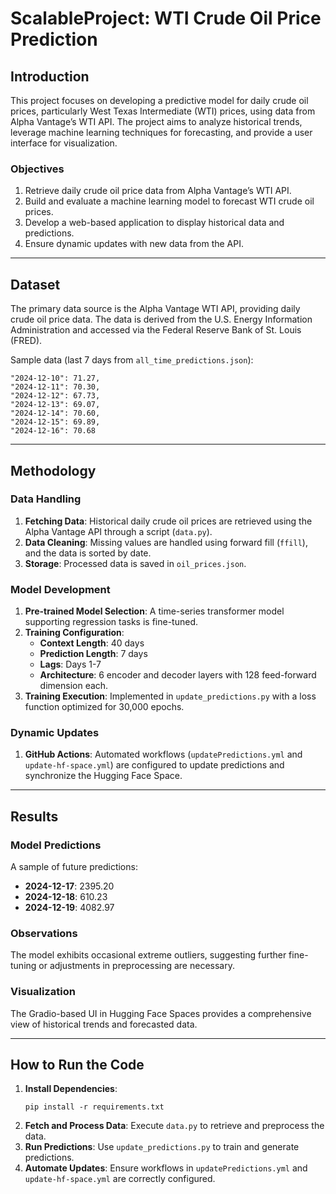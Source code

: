 # ScalableProject: WTI Crude Oil Price Prediction

## Introduction

This project focuses on developing a predictive model for daily crude oil prices, particularly West Texas Intermediate (WTI) prices, using data from Alpha Vantage’s WTI API. The project aims to analyze historical trends, leverage machine learning techniques for forecasting, and provide a user interface for visualization. 

### Objectives

1. Retrieve daily crude oil price data from Alpha Vantage’s WTI API.
2. Build and evaluate a machine learning model to forecast WTI crude oil prices.
3. Develop a web-based application to display historical data and predictions.
4. Ensure dynamic updates with new data from the API.

---

## Dataset

The primary data source is the Alpha Vantage WTI API, providing daily crude oil price data. The data is derived from the U.S. Energy Information Administration and accessed via the Federal Reserve Bank of St. Louis (FRED). 

Sample data (last 7 days from `all_time_predictions.json`):
```
"2024-12-10": 71.27,
"2024-12-11": 70.30,
"2024-12-12": 67.73,
"2024-12-13": 69.07,
"2024-12-14": 70.60,
"2024-12-15": 69.89,
"2024-12-16": 70.68
```

---

## Methodology

### Data Handling
1. **Fetching Data**: Historical daily crude oil prices are retrieved using the Alpha Vantage API through a script (`data.py`).
2. **Data Cleaning**: Missing values are handled using forward fill (`ffill`), and the data is sorted by date.
3. **Storage**: Processed data is saved in `oil_prices.json`.

### Model Development
1. **Pre-trained Model Selection**: A time-series transformer model supporting regression tasks is fine-tuned.
2. **Training Configuration**: 
   - **Context Length**: 40 days
   - **Prediction Length**: 7 days
   - **Lags**: Days 1-7
   - **Architecture**: 6 encoder and decoder layers with 128 feed-forward dimension each.
3. **Training Execution**: Implemented in `update_predictions.py` with a loss function optimized for 30,000 epochs.

### Dynamic Updates
1. **GitHub Actions**: Automated workflows (`updatePredictions.yml` and `update-hf-space.yml`) are configured to update predictions and synchronize the Hugging Face Space.

---

## Results

### Model Predictions
A sample of future predictions:
- **2024-12-17**: 2395.20
- **2024-12-18**: 610.23
- **2024-12-19**: 4082.97

### Observations
The model exhibits occasional extreme outliers, suggesting further fine-tuning or adjustments in preprocessing are necessary.

### Visualization
The Gradio-based UI in Hugging Face Spaces provides a comprehensive view of historical trends and forecasted data.

---

## How to Run the Code

1. **Install Dependencies**:
   ```
   pip install -r requirements.txt
   ```
2. **Fetch and Process Data**:
   Execute `data.py` to retrieve and preprocess the data.
3. **Run Predictions**:
   Use `update_predictions.py` to train and generate predictions.
4. **Automate Updates**:
   Ensure workflows in `updatePredictions.yml` and `update-hf-space.yml` are correctly configured.
